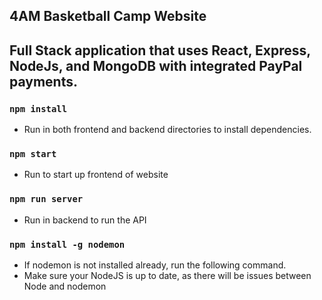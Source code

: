 ## 4AM Basketball Camp Website

## Full Stack application that uses React, Express, NodeJs, and MongoDB with integrated PayPal payments.

### `npm install`
* Run in both frontend and backend directories to install dependencies.

### `npm start`
* Run to start up frontend of website 

### `npm run server`
* Run in backend to run the API

### `npm install -g nodemon`
* If nodemon is not installed already, run the following command.
* Make sure your NodeJS is up to date, as there will be issues between Node and nodemon
